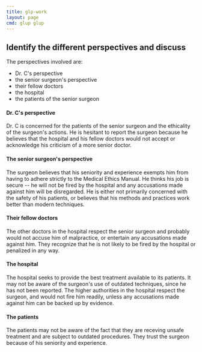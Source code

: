 ```yaml
---
title: glp-work
layout: page
cmd: glup glup
---
```


## Identify the different perspectives and discuss

The perspectives involved are:
- Dr. C's perspective
- the senior surgeon's perspective
- their fellow doctors
- the hospital
- the patients of the senior surgeon

#### Dr. C's perspective
Dr. C is concerned for the patients of the senior surgeon and the ethicality of the surgeon's actions. He is hesitant to report the surgeon because he believes that the hospital and his fellow doctors would not accept or acknowledge his criticism of a more senior doctor.

#### The senior surgeon's perspective
The surgeon believes that his seniority and experience exempts him from having to adhere strictly to the Medical Ethics Manual. He thinks his job is secure -- he will not be fired by the hospital and any accusations made against him will be disregarded. He is either not primarily concerned with the safety of his patients, or believes that his methods and practices work better than modern techniques.

#### Their fellow doctors
The other doctors in the hospital respect the senior surgeon and probably would not accuse him of malpractice, or entertain any accusations made against him. They recognize that he is not likely to be fired by the hospital or penalized in any way.

#### The hospital
The hospital seeks to provide the best treatment available to its patients. It may not be aware of the surgeon's use of outdated techniques, since he has not been reported. The higher authorities in the hospital respect the surgeon, and would not fire him readily, unless any accusations made against him can be backed up by evidence.

#### The patients
The patients may not be aware of the fact that they are receving unsafe treatment and are subject to outdated procedures. They trust the surgeon because of his seniority and experience.
